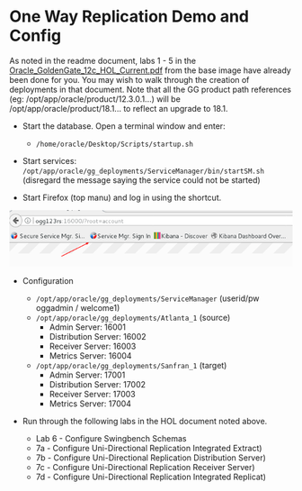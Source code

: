 # One Way Replication Demo and Config

As noted in the readme document, labs 1 - 5 in the [Oracle_GoldenGate_12c_HOL_Current.pdf](https://dgcameron.github.io/veridata/Oracle_GoldenGate_12c_HOL_Current.pdf) from the base image have already been done for you.  You may wish to walk through the creation of deployments in that document.  Note that all the GG product path references (eg: /opt/app/oracle/product/12.3.0.1...) will be /opt/app/oracle/product/18.1... to reflect an upgrade to 18.1.

- Start the database.  Open a terminal window and enter:
    - `/home/oracle/Desktop/Scripts/startup.sh`

- Start services: `/opt/app/oracle/gg_deployments/ServiceManager/bin/startSM.sh` (disregard the message saying the service could not be started)

- Start Firefox (top manu) and log in using the shortcut.

![](images/onewayreplication/001.png)

- Configuration
    - `/opt/app/oracle/gg_deployments/ServiceManager` (userid/pw oggadmin / welcome1)
    - `/opt/app/oracle/gg_deployments/Atlanta_1` (source)
        - Admin Server:         16001
        - Distribution Server:  16002
        - Receiver Server:      16003
        - Metrics Server:       16004
    - `/opt/app/oracle/gg_deployments/Sanfran_1` (target)
        - Admin Server:         17001
        - Distribution Server:  17002
        - Receiver Server:      17003
        - Metrics Server:       17004

- Run through the following labs in the HOL document noted above.
    - Lab 6 - Configure Swingbench Schemas
    - 7a - Configure Uni-Directional Replication Integrated Extract)
    - 7b - Configure Uni-Directional Replication Distribution Server)
    - 7c - Configure Uni-Directional Replication Receiver Server)
    - 7d - Configure Uni-Directional Replication Integrated Replicat)

